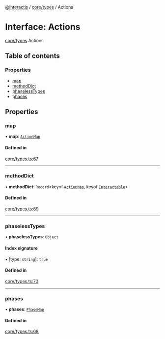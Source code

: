 [@interactjs](../README.md) / [core/types](../modules/core_types.md) / Actions

# Interface: Actions

[core/types](../modules/core_types.md).Actions

## Table of contents

### Properties

- [map](core_types.Actions.md#map)
- [methodDict](core_types.Actions.md#methoddict)
- [phaselessTypes](core_types.Actions.md#phaselesstypes)
- [phases](core_types.Actions.md#phases)

## Properties

### map

• **map**: [`ActionMap`](core_types.ActionMap.md)

#### Defined in

[core/types.ts:67](https://github.com/taye/interact.js/blob/d3d47461/packages/@interactjs/core/types.ts#L67)

___

### methodDict

• **methodDict**: `Record`\<keyof [`ActionMap`](core_types.ActionMap.md), keyof [`Interactable`](../classes/core_Interactable.Interactable.md)\>

#### Defined in

[core/types.ts:69](https://github.com/taye/interact.js/blob/d3d47461/packages/@interactjs/core/types.ts#L69)

___

### phaselessTypes

• **phaselessTypes**: `Object`

#### Index signature

▪ [type: `string`]: ``true``

#### Defined in

[core/types.ts:70](https://github.com/taye/interact.js/blob/d3d47461/packages/@interactjs/core/types.ts#L70)

___

### phases

• **phases**: [`PhaseMap`](core_InteractEvent.PhaseMap.md)

#### Defined in

[core/types.ts:68](https://github.com/taye/interact.js/blob/d3d47461/packages/@interactjs/core/types.ts#L68)
